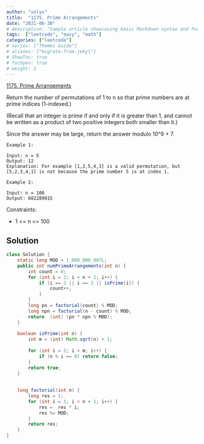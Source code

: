 ```yaml
---
author: "volyx"
title:  "1175. Prime Arrangements"
date: "2021-06-30"
# description: "Sample article showcasing basic Markdown syntax and formatting for HTML elements."
tags:  ["leetcode", "easy", "math"]
categories: ["leetcode"]
# series: ["Themes Guide"]
# aliases: ["migrate-from-jekyl"]
# ShowToc: true
# TocOpen: true
# weight: 2
---
```


[1175. Prime Arrangements](https://leetcode.com/problems/prime-arrangements/)

Return the number of permutations of 1 to n so that prime numbers are at prime indices (1-indexed.)

(Recall that an integer is prime if and only if it is greater than 1, and cannot be written as a product of two positive integers both smaller than it.)

Since the answer may be large, return the answer modulo 10^9 + 7.

```txts
Example 1:

Input: n = 5
Output: 12
Explanation: For example [1,2,5,4,3] is a valid permutation, but [5,2,3,4,1] is not because the prime number 5 is at index 1.

Example 2:

Input: n = 100
Output: 682289015
```

Constraints:

- 1 <= n <= 100

## Solution

```java
class Solution {
    static long MOD = 1_000_000_007L;
    public int numPrimeArrangements(int n) {
        int count = 0;
        for (int i = 2; i < n + 1; i++) {
            if (i == 2 || i == 3 || isPrime(i)) {
                count++;
            }
        }
        long pn = factorial(count) % MOD;
        long npn = factorial(n - count) % MOD;
        return  (int) (pn * npn % MOD);
    }
    
    boolean isPrime(int n) {
        int m = (int) Math.sqrt(n) + 1;
        
        for (int i = 2; i < m; i++) {
            if (n % i == 0) return false;
        }
        return true;
    }
    
    
    long factorial(int n) {
        long res = 1;
        for (int i = 1; i < n + 1; i++) {
            res =  res * i;
            res %= MOD;
        }
        return res;
    }
}
```
